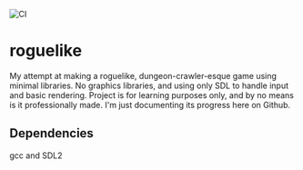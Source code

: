 ![CI](https://github.com/jsns/roguelike/actions/workflows/c-cpp.yml/badge.svg)
# roguelike
My attempt at making a roguelike, dungeon-crawler-esque game using minimal libraries. No graphics libraries, and using only SDL to handle input and basic rendering. Project is for learning purposes only, and by no means is it professionally made. I'm just documenting its progress here on Github.
## Dependencies
gcc and SDL2

